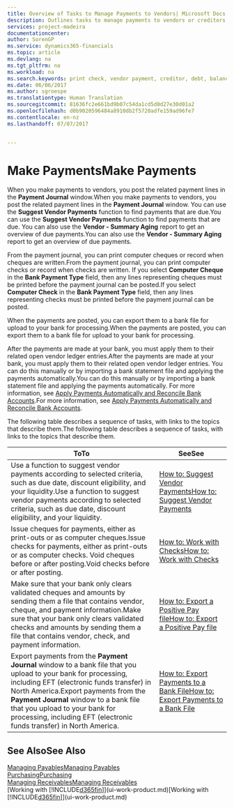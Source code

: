 ```yaml
---
title: Overview of Tasks to Manage Payments to Vendors| Microsoft Docs
description: Outlines tasks to manage payments to vendors or creditors, including posting payment lines and getting an overview of the balance due.
services: project-madeira
documentationcenter: 
author: SorenGP
ms.service: dynamics365-financials
ms.topic: article
ms.devlang: na
ms.tgt_pltfrm: na
ms.workload: na
ms.search.keywords: print check, vendor payment, creditor, debt, balance due, AP
ms.date: 06/06/2017
ms.author: sgroespe
ms.translationtype: Human Translation
ms.sourcegitcommit: 81636fc2e661bd9b07c54da1cd5d0d27e30d01a2
ms.openlocfilehash: d0b9020596484a8910db2f5720adfe159ad96fe7
ms.contentlocale: en-nz
ms.lasthandoff: 07/07/2017


---
```

# <a name="make-payments"></a><span data-ttu-id="2c182-103">Make Payments</span><span class="sxs-lookup"><span data-stu-id="2c182-103">Make Payments</span></span>
<span data-ttu-id="2c182-104">When you make payments to vendors, you post the related payment lines in the **Payment Journal** window.</span><span class="sxs-lookup"><span data-stu-id="2c182-104">When you make payments to vendors, you post the related payment lines in the **Payment Journal** window.</span></span> <span data-ttu-id="2c182-105">You can use the **Suggest Vendor Payments** function to find payments that are due.</span><span class="sxs-lookup"><span data-stu-id="2c182-105">You can use the **Suggest Vendor Payments** function to find payments that are due.</span></span> <span data-ttu-id="2c182-106">You can also use the **Vendor - Summary Aging** report to get an overview of due payments.</span><span class="sxs-lookup"><span data-stu-id="2c182-106">You can also use the **Vendor - Summary Aging** report to get an overview of due payments.</span></span>

<span data-ttu-id="2c182-107">From the payment journal, you can print computer cheques or record when cheques are written.</span><span class="sxs-lookup"><span data-stu-id="2c182-107">From the payment journal, you can print computer checks or record when checks are written.</span></span> <span data-ttu-id="2c182-108">If you select **Computer Cheque** in the **Bank Payment Type** field, then any lines representing cheques must be printed before the payment journal can be posted.</span><span class="sxs-lookup"><span data-stu-id="2c182-108">If you select **Computer Check** in the **Bank Payment Type** field, then any lines representing checks must be printed before the payment journal can be posted.</span></span>

<span data-ttu-id="2c182-109">When the payments are posted, you can export them to a bank file for upload to your bank for processing.</span><span class="sxs-lookup"><span data-stu-id="2c182-109">When the payments are posted, you can export them to a bank file for upload to your bank for processing.</span></span>

<span data-ttu-id="2c182-110">After the payments are made at your bank, you must apply them to their related open vendor ledger entries.</span><span class="sxs-lookup"><span data-stu-id="2c182-110">After the payments are made at your bank, you must apply them to their related open vendor ledger entries.</span></span> <span data-ttu-id="2c182-111">You can do this manually or by importing a bank statement file and applying the payments automatically.</span><span class="sxs-lookup"><span data-stu-id="2c182-111">You can do this manually or by importing a bank statement file and applying the payments automatically.</span></span> <span data-ttu-id="2c182-112">For more information, see [Apply Payments Automatically and Reconcile Bank Accounts](receivables-apply-payments-auto-reconcile-bank-accounts.md).</span><span class="sxs-lookup"><span data-stu-id="2c182-112">For more information, see [Apply Payments Automatically and Reconcile Bank Accounts](receivables-apply-payments-auto-reconcile-bank-accounts.md).</span></span>

<span data-ttu-id="2c182-113">The following table describes a sequence of tasks, with links to the topics that describe them.</span><span class="sxs-lookup"><span data-stu-id="2c182-113">The following table describes a sequence of tasks, with links to the topics that describe them.</span></span>

| <span data-ttu-id="2c182-114">To</span><span class="sxs-lookup"><span data-stu-id="2c182-114">To</span></span> | <span data-ttu-id="2c182-115">See</span><span class="sxs-lookup"><span data-stu-id="2c182-115">See</span></span> |
| --- | --- |
| <span data-ttu-id="2c182-116">Use a function to suggest vendor payments according to selected criteria, such as due date, discount eligibility, and your liquidity.</span><span class="sxs-lookup"><span data-stu-id="2c182-116">Use a function to suggest vendor payments according to selected criteria, such as due date, discount eligibility, and your liquidity.</span></span> |[<span data-ttu-id="2c182-117">How to: Suggest Vendor Payments</span><span class="sxs-lookup"><span data-stu-id="2c182-117">How to: Suggest Vendor Payments</span></span>](payables-how-suggest-vendor-payments.md) |
| <span data-ttu-id="2c182-118">Issue cheques for payments, either as print-outs or as computer cheques.</span><span class="sxs-lookup"><span data-stu-id="2c182-118">Issue checks for payments, either as print-outs or as computer checks.</span></span> <span data-ttu-id="2c182-119">Void cheques before or after posting.</span><span class="sxs-lookup"><span data-stu-id="2c182-119">Void checks before or after posting.</span></span> |[<span data-ttu-id="2c182-120">How to: Work with Checks</span><span class="sxs-lookup"><span data-stu-id="2c182-120">How to: Work with Checks</span></span>](payables-how-work-checks.md) |
| <span data-ttu-id="2c182-121">Make sure that your bank only clears validated cheques and amounts by sending them a file that contains vendor, cheque, and payment information.</span><span class="sxs-lookup"><span data-stu-id="2c182-121">Make sure that your bank only clears validated checks and amounts by sending them a file that contains vendor, check, and payment information.</span></span> |[<span data-ttu-id="2c182-122">How to: Export a Positive Pay file</span><span class="sxs-lookup"><span data-stu-id="2c182-122">How to: Export a Positive Pay file</span></span>](finance-how-positive-pay.md) |
|<span data-ttu-id="2c182-123">Export payments from the **Payment Journal** window to a bank file that you upload to your bank for processing, including EFT (electronic funds transfer) in North America.</span><span class="sxs-lookup"><span data-stu-id="2c182-123">Export payments from the **Payment Journal** window to a bank file that you upload to your bank for processing, including EFT (electronic funds transfer) in North America.</span></span> |[<span data-ttu-id="2c182-124">How to: Export Payments to a Bank File</span><span class="sxs-lookup"><span data-stu-id="2c182-124">How to: Export Payments to a Bank File</span></span>](payables-how-export-payments-bank-file.md)|  

## <a name="see-also"></a><span data-ttu-id="2c182-125">See Also</span><span class="sxs-lookup"><span data-stu-id="2c182-125">See Also</span></span>
[<span data-ttu-id="2c182-126">Managing Payables</span><span class="sxs-lookup"><span data-stu-id="2c182-126">Managing Payables</span></span>](payables-manage-payables.md)  
[<span data-ttu-id="2c182-127">Purchasing</span><span class="sxs-lookup"><span data-stu-id="2c182-127">Purchasing</span></span>](purchasing-manage-purchasing.md)  
[<span data-ttu-id="2c182-128">Managing Receivables</span><span class="sxs-lookup"><span data-stu-id="2c182-128">Managing Receivables</span></span>](receivables-manage-receivables.md)  
<span data-ttu-id="2c182-129">[Working with [!INCLUDE[d365fin](includes/d365fin_md.md)]](ui-work-product.md)</span><span class="sxs-lookup"><span data-stu-id="2c182-129">[Working with [!INCLUDE[d365fin](includes/d365fin_md.md)]](ui-work-product.md)</span></span>  


